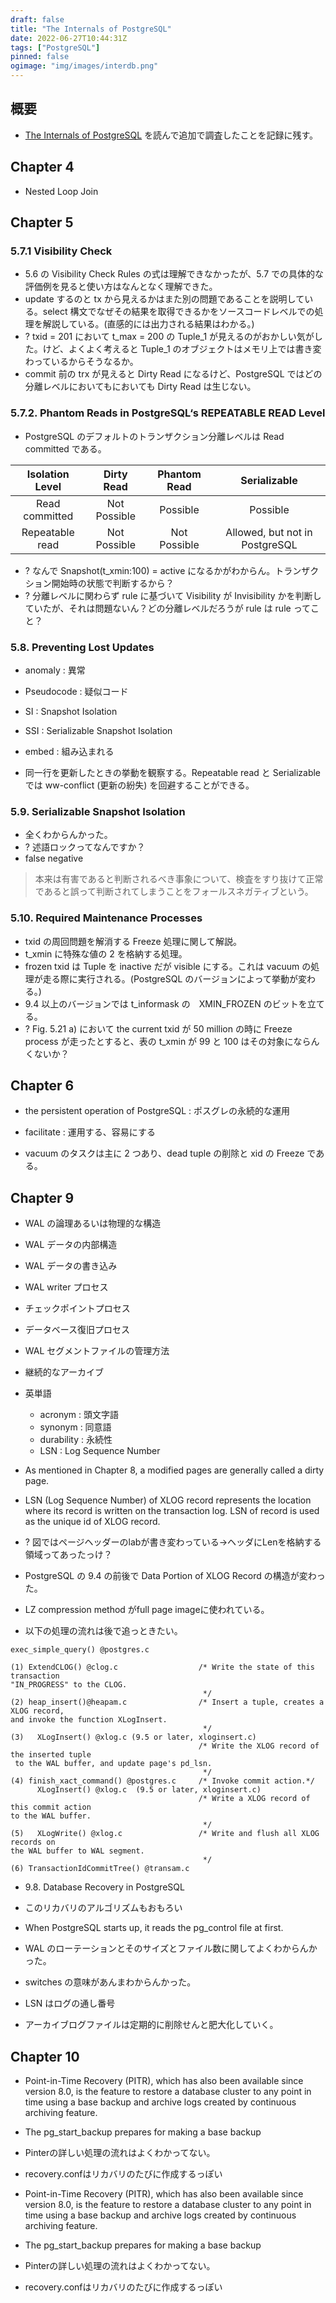 ```yaml
---
draft: false
title: "The Internals of PostgreSQL"
date: 2022-06-27T10:44:31Z
tags: ["PostgreSQL"]
pinned: false
ogimage: "img/images/interdb.png"
---
```


## 概要

- [The Internals of PostgreSQL](https://www.interdb.jp/pg/) を読んで追加で調査したことを記録に残す。

## Chapter 4

- Nested Loop Join

## Chapter 5

### 5.7.1 Visibility Check

- 5.6 の Visibility Check Rules の式は理解できなかったが、5.7 での具体的な評価例を見ると使い方はなんとなく理解できた。
- update するのと tx から見えるかはまた別の問題であることを説明している。select 構文でなぜその結果を取得できるかをソースコードレベルでの処理を解説している。(直感的には出力される結果はわかる。)
- ? txid = 201 において t_max = 200 の Tuple_1 が見えるのがおかしい気がした。けど、よくよく考えると Tuple_1 のオブジェクトはメモリ上では書き変わっているからそうなるか。
- commit 前の trx が見えると Dirty Read になるけど、PostgreSQL ではどの分離レベルにおいてもにおいても Dirty Read は生じない。

### 5.7.2. Phantom Reads in PostgreSQL‘s REPEATABLE READ Level

- PostgreSQL のデフォルトのトランザクション分離レベルは Read committed である。

| Isolation Level | Dirty Read | Phantom Read | Serializable |
| :---: | :---: | :---: | :---: |
| Read committed  | Not Possible | Possible | Possible | Possible |
| Repeatable read | Not Possible | Not Possible | Allowed, but not in PostgreSQL | Possible |

- ? なんで Snapshot(t_xmin:100) = active になるかがわからん。トランザクション開始時の状態で判断するから？
- ? 分離レベルに関わらず rule に基づいて Visibility が Invisibility かを判断していたが、それは問題ないん？どの分離レベルだろうが rule は rule ってこと？

### 5.8. Preventing Lost Updates

- anomaly : 異常
- Pseudocode : 疑似コード
- SI : Snapshot Isolation
- SSI : Serializable Snapshot Isolation
- embed : 組み込まれる

- 同一行を更新したときの挙動を観察する。Repeatable read と Serializable では ww-conflict (更新の紛失) を回避することができる。

### 5.9. Serializable Snapshot Isolation

- 全くわからんかった。
- ? 述語ロックってなんですか？
- false negative
> 本来は有害であると判断されるべき事象について、検査をすり抜けて正常であると誤って判断されてしまうことをフォールスネガティブという。

### 5.10. Required Maintenance Processes

- txid の周回問題を解消する Freeze 処理に関して解説。
- t_xmin に特殊な値の 2 を格納する処理。
- frozen txid は Tuple を inactive だが visible にする。これは vacuum の処理が走る際に実行される。(PostgreSQL のバージョンによって挙動が変わる。)
- 9.4 以上のバージョンでは t_informask の　XMIN_FROZEN のビットを立てる。
- ? Fig. 5.21 a) において the current txid が 50 million の時に Freeze process が走ったとすると、表の t_xmin が 99 と 100 はその対象にならんくないか？

## Chapter 6

- the persistent operation of PostgreSQL : ポスグレの永続的な運用
- facilitate : 運用する、容易にする

- vacuum のタスクは主に 2 つあり、dead tuple の削除と xid の Freeze である。

## Chapter 9

- WAL の論理あるいは物理的な構造
- WAL データの内部構造
- WAL データの書き込み
- WAL writer プロセス
- チェックポイントプロセス
- データベース復旧プロセス
- WAL セグメントファイルの管理方法
- 継続的なアーカイブ

- 英単語
  - acronym : 頭文字語
  - synonym : 同意語
  - durability : 永続性
  - LSN : Log Sequence Number

- As mentioned in Chapter 8, a modified pages are generally called a dirty page.
- LSN (Log Sequence Number) of XLOG record represents the location where its record is written on the transaction log. LSN of record is used as the unique id of XLOG record.
- ? 図ではページヘッダーのlabが書き変わっている→ヘッダにLenを格納する領域ってあったっけ？
- PostgreSQL の 9.4 の前後で Data Portion of XLOG Record の構造が変わった。
- LZ compression method がfull page imageに使われている。
- 以下の処理の流れは後で追っときたい。

```
exec_simple_query() @postgres.c

(1) ExtendCLOG() @clog.c                  /* Write the state of this transaction
"IN_PROGRESS" to the CLOG.
                                           */
(2) heap_insert()@heapam.c                /* Insert a tuple, creates a XLOG record,
and invoke the function XLogInsert.
                                           */
(3)   XLogInsert() @xlog.c (9.5 or later, xloginsert.c)
                                          /* Write the XLOG record of the inserted tuple
 to the WAL buffer, and update page's pd_lsn.
                                           */
(4) finish_xact_command() @postgres.c     /* Invoke commit action.*/  
      XLogInsert() @xlog.c  (9.5 or later, xloginsert.c)
                                          /* Write a XLOG record of this commit action
to the WAL buffer.
                                           */
(5)   XLogWrite() @xlog.c                 /* Write and flush all XLOG records on
the WAL buffer to WAL segment.
                                           */
(6) TransactionIdCommitTree() @transam.c
```

- 9.8. Database Recovery in PostgreSQL
- このリカバリのアルゴリズムもおもろい
- When PostgreSQL starts up, it reads the pg_control file at first.

- WAL のローテーションとそのサイズとファイル数に関してよくわからんかった。

- switches の意味があんまわからんかった。
- LSN はログの通し番号
- アーカイブログファイルは定期的に削除せんと肥大化していく。

## Chapter 10

- Point-in-Time Recovery (PITR), which has also been available since version 8.0, is the feature to restore a database cluster to any point in time using a base backup and archive logs created by continuous archiving feature.

- The pg_start_backup prepares for making a base backup

- Pinterの詳しい処理の流れはよくわかってない。
- recovery.confはリカバリのたびに作成するっぽい

- Point-in-Time Recovery (PITR), which has also been available since version 8.0, is the feature to restore a database cluster to any point in time using a base backup and archive logs created by continuous archiving feature.
- The pg_start_backup prepares for making a base backup
- Pinterの詳しい処理の流れはよくわかってない。
- recovery.confはリカバリのたびに作成するっぽい

<!-- ## 背景

## 目的

## 方法

## 結果

## 結論

## 参考 -->

